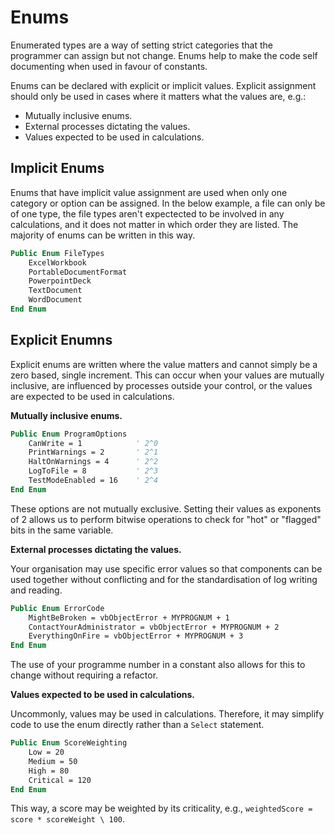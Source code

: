 # Enums

Enumerated types are a way of setting strict categories that the programmer can assign but not change. Enums help to make the code self documenting when used in favour of constants.

Enums can be declared with explicit or implicit values. Explicit assignment should only be used in cases where it matters what the values are, e.g.:

* Mutually inclusive enums.
* External processes dictating the values.
* Values expected to be used in calculations.

## Implicit Enums

Enums that have implicit value assignment are used when only one category or option can be assigned. In the below example, a file can only be of one type, the file types aren't expectected to be involved in any calculations, and it does not matter in which order they are listed. The majority of enums can be written in this way.

```vb
Public Enum FileTypes
    ExcelWorkbook
    PortableDocumentFormat
    PowerpointDeck
    TextDocument
    WordDocument
End Enum
```

## Explicit Enumns

Explicit enums are written where the value matters and cannot simply be a zero based, single increment. This can occur when your values are mutually inclusive, are influenced by processes outside your control, or the values are expected to be used in calculations.

**Mutually inclusive enums.**

```vb
Public Enum ProgramOptions
    CanWrite = 1            ' 2^0
    PrintWarnings = 2       ' 2^1
    HaltOnWarnings = 4      ' 2^2
    LogToFile = 8           ' 2^3
    TestModeEnabled = 16    ' 2^4
End Enum
```

These options are not mutually exclusive. Setting their values as exponents of 2 allows us to perform bitwise operations to check for "hot" or "flagged" bits in the same variable.

**External processes dictating the values.**

Your organisation may use specific error values so that components can be used together without conflicting and for the standardisation of log writing and reading.

```vb
Public Enum ErrorCode
    MightBeBroken = vbObjectError + MYPROGNUM + 1
    ContactYourAdministrator = vbObjectError + MYPROGNUM + 2
    EverythingOnFire = vbObjectError + MYPROGNUM + 3
End Enum
```

The use of your programme number in a constant also allows for this to change without requiring a refactor.

**Values expected to be used in calculations.**

Uncommonly, values may be used in calculations. Therefore, it may simplify code to use the enum directly rather than a `Select` statement.

```vb
Public Enum ScoreWeighting
    Low = 20
    Medium = 50
    High = 80
    Critical = 120
End Enum
```

This way, a score may be weighted by its criticality, e.g., `weightedScore = score * scoreWeight \ 100`.
